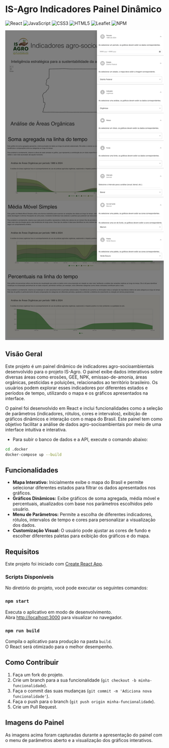 # IS-Agro Indicadores Painel Dinâmico

![React](https://img.shields.io/badge/React-17.x-blue)
![JavaScript](https://img.shields.io/badge/JavaScript-ES6-yellow)
![CSS3](https://img.shields.io/badge/CSS3-blue)
![HTML5](https://img.shields.io/badge/HTML5-red)
![Leaflet](https://img.shields.io/badge/Leaflet-1.7.1-green)
![NPM](https://img.shields.io/badge/NPM-7.x-red)

![IS-Agro Indicadores Painel Dinâmico](public/02-isagro-painel-menu-parametros-2024-10-04-11_44_06.png)

## Visão Geral

Este projeto é um painel dinâmico de indicadores agro-socioambientais desenvolvido para o projeto IS-Agro. O painel exibe dados interativos sobre diversas áreas como erosões, GEE, NPK, emissao-de-amonia, áreas orgânicas, pesticidas e poluições, relacionados ao território brasileiro. Os usuários podem explorar esses indicadores por diferentes estados e períodos de tempo, utilizando o mapa e os gráficos apresentados na interface.

O painel foi desenvolvido em React e inclui funcionalidades como a seleção de parâmetros (indicadores, rótulos, cores e intervalos), exibição de gráficos dinâmicos e interação com o mapa do Brasil. Este painel tem como objetivo facilitar a análise de dados agro-socioambientais por meio de uma interface intuitiva e interativa.

 - Para subir o banco de dados e a API, execute o comando abaixo:

```bash
cd .docker
docker-compose up --build
```

## Funcionalidades

- **Mapa Interativo:** Inicialmente exibe o mapa do Brasil e permite selecionar diferentes estados para filtrar os dados apresentados nos gráficos.
- **Gráficos Dinâmicos:** Exibe gráficos de soma agregada, média móvel e percentuais, atualizados com base nos parâmetros escolhidos pelo usuário.
- **Menu de Parâmetros:** Permite a escolha de diferentes indicadores, rótulos, intervalos de tempo e cores para personalizar a visualização dos dados.
- **Customização Visual:** O usuário pode ajustar as cores de fundo e escolher diferentes paletas para exibição dos gráficos e do mapa.

## Requisitos

Este projeto foi iniciado com [Create React App](https://github.com/facebook/create-react-app).

### Scripts Disponíveis

No diretório do projeto, você pode executar os seguintes comandos:

### `npm start`

Executa o aplicativo em modo de desenvolvimento.\
Abra [http://localhost:3000](http://localhost:3000) para visualizar no navegador.

### `npm run build`

Compila o aplicativo para produção na pasta `build`.\
O React será otimizado para o melhor desempenho.

## Como Contribuir

1. Faça um fork do projeto.
2. Crie um branch para a sua funcionalidade (`git checkout -b minha-funcionalidade`).
3. Faça o commit das suas mudanças (`git commit -m 'Adiciona nova funcionalidade'`).
4. Faça o push para o branch (`git push origin minha-funcionalidade`).
5. Crie um Pull Request.

## Imagens do Painel

As imagens acima foram capturadas durante a apresentação do painel com o menu de parâmetros aberto e a visualização dos gráficos interativos.

